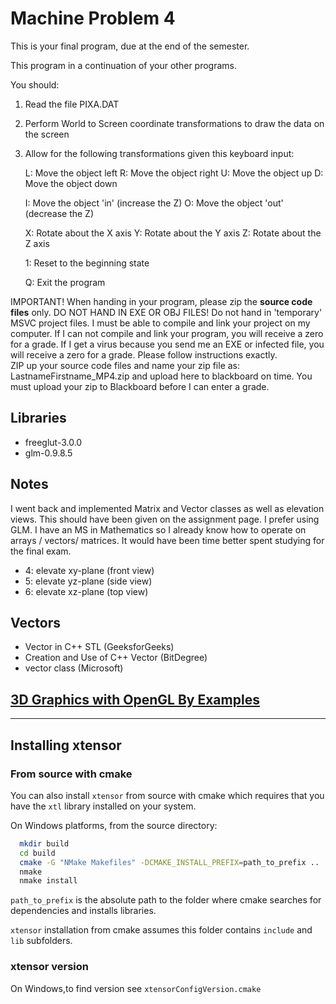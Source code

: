 # Machine Problem 4

This is your final program, due at the end of the semester.  

This program in a continuation of your other programs.  

You should:

1. Read the file PIXA.DAT 

2. Perform World to Screen coordinate transformations to draw the data on the screen 

3. Allow for the following transformations given this keyboard input:

	L:  Move the object left
	R:  Move the object right
	U:  Move the object up
	D:  Move the object down

	I:  Move the object 'in'  (increase the Z)
	O:  Move the object 'out' (decrease the Z)

	X:  Rotate about the X axis
	Y:  Rotate about the Y axis
	Z:  Rotate about the Z axis

	1:  Reset to the beginning state

	Q:  Exit the program

IMPORTANT!  When handing in your program, please zip the **source code files** only.  DO NOT HAND IN EXE OR OBJ FILES!  Do not hand in 'temporary' MSVC project files.  I must be able to compile and link your project on my computer.  If I can not compile and link your program, you will receive a zero for a grade.  If I get a virus because you send me an EXE or infected file, you will receive a zero for a grade.  Please follow instructions exactly.   
ZIP up your source code files and name your zip file as:   LastnameFirstname_MP4.zip and upload here to blackboard on time.  You must upload your zip to Blackboard before I can enter a grade.


## Libraries

- freeglut-3.0.0
- glm-0.9.8.5


## Notes

I went back and implemented Matrix and Vector classes as well as elevation views. This should have been given on the assignment page. I prefer using GLM. I have an MS in Mathematics so I already know how to operate on arrays / vectors/ matrices. It would have been time better spent studying for the final exam.

- 4: elevate xy-plane (front view)
- 5: elevate yz-plane (side view)
- 6: elevate xz-plane (top view)



## Vectors

- Vector in C++ STL (GeeksforGeeks)
- Creation and Use of C++ Vector (BitDegree)
- vector class (Microsoft)


## [3D Graphics with OpenGL By Examples](https://www3.ntu.edu.sg/home/ehchua/programming/opengl/CG_Examples.html)


----------


## Installing xtensor

### From source with cmake

You can also install `xtensor` from source with cmake which requires that you have the `xtl` library installed on your system. 

On Windows platforms, from the source directory:

```bash
  mkdir build
  cd build
  cmake -G "NMake Makefiles" -DCMAKE_INSTALL_PREFIX=path_to_prefix ..
  nmake
  nmake install
```

`path_to_prefix` is the absolute path to the folder where cmake searches for dependencies and installs libraries. 

`xtensor` installation from cmake assumes this folder contains `include` and `lib` subfolders.

### xtensor version

On Windows,to find version see `xtensorConfigVersion.cmake`


